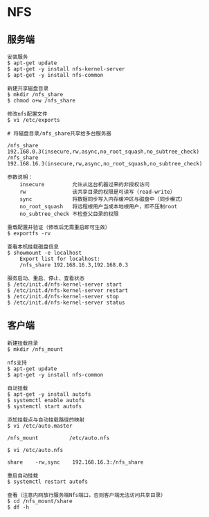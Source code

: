 # NFS

## 服务端
    安装服务
	$ apt-get update
	$ apt-get -y install nfs-kernel-server
	$ apt-get -y install nfs-common
    
    新建共享磁盘目录
    $ mkdir /nfs_share
    $ chmod o+w /nfs_share

    修改nfs配置文件 
    $ vi /etc/exports

    # 将磁盘目录/nfs_share共享给多台服务器
```
/nfs_share 192.168.0.3(insecure,rw,async,no_root_squash,no_subtree_check)
/nfs_share 192.168.16.3(insecure,rw,async,no_root_squash,no_subtree_check)
```

    参数说明：
        insecure         允许从这台机器过来的非授权访问
        rw               该共享目录的权限是可读写（read-write）
        sync             将数据同步写入内存缓冲区与磁盘中（同步模式）
        no_root_squash   将远程根用户当成本地根用户，即不压制root
        no_subtree_check 不检查父目录的权限

    重载配置并验证（修改后无需重启即可生效）
    $ exportfs -rv

    查看本机挂载磁盘信息
    $ showmount -e localhost
        Export list for localhost:
		/nfs_share 192.168.16.3,192.168.0.3
 
    服务启动、重启、停止、查看状态
    $ /etc/init.d/nfs-kernel-server start
    $ /etc/init.d/nfs-kernel-server restart
    $ /etc/init.d/nfs-kernel-server stop
    $ /etc/init.d/nfs-kernel-server status

## 客户端
    新建挂载目录
    $ mkdir /nfs_mount

    nfs支持
	$ apt-get update
	$ apt-get -y install nfs-common

    自动挂载
    $ apt-get -y install autofs
    $ systemctl enable autofs
    $ systemctl start autofs

    添加挂载点与自动挂载路径的映射
    $ vi /etc/auto.master
```
/nfs_mount          /etc/auto.nfs
```
    $ vi /etc/auto.nfs
```
share    -rw,sync    192.168.16.3:/nfs_share
```

    重启自动挂载
    $ systemctl restart autofs

    查看（注意内网放行服务端Nfs端口，否则客户端无法访问共享目录）
    $ cd /nfs_mount/share
    $ df -h
